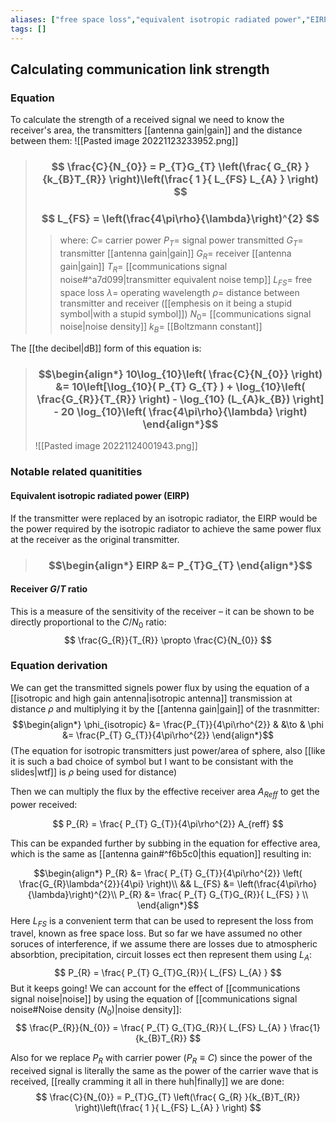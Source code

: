 ```yaml
---
aliases: ["free space loss","equivalent isotropic radiated power","EIRP","gain noise ratio"]
tags: []
---
```


## Calculating communication link strength
### Equation
To calculate the strength of a received signal we need to know the receiver's area, the transmitters [[antenna gain|gain]] and the distance between them:
![[Pasted image 20221123233952.png]]

> ### $$ \frac{C}{N_{0}}  = P_{T}G_{T} \left(\frac{ G_{R} }{k_{B}T_{R}} \right)\left(\frac{ 1 }{ L_{FS} L_{A} }  \right) $$ 
> ### $$ L_{FS}  = \left(\frac{4\pi\rho}{\lambda}\right)^{2} $$ 
>> where:
>> $C=$ carrier power
>> $P_{T}=$ signal power transmitted
>> $G_T =$ transmitter [[antenna gain|gain]]
>> $G_R =$ receiver [[antenna gain|gain]]
>> $T_{R}=$ [[communications signal noise#^a7d099|transmitter equivalent noise temp]]
>> $L_{FS}=$ free space loss
>> $\lambda=$ operating wavelength
>> $\rho=$ distance between transmitter and receiver ([[emphesis on it being a stupid symbol|with a stupid symbol]])
>> $N_{0}=$ [[communications signal noise|noise density]]
>> $k_{B}=$ [[Boltzmann constant]]

The [[the decibel|dB]] form of this equation is:
> ### $$\begin{align*}  10\log_{10}\left( \frac{C}{N_{0}} \right) &= 10\left[\log_{10}( P_{T} G_{T} ) + \log_{10}\left( \frac{G_{R}}{T_{R}} \right) - \log_{10} (L_{A}k_{B}) \right] - 20 \log_{10}\left( \frac{4\pi\rho}{\lambda} \right) \end{align*}$$
> ![[Pasted image 20221124001943.png]]

### Notable related quanitities

#### Equivalent isotropic radiated power (EIRP)
If the transmitter were replaced by an isotropic radiator, the EIRP would be the power required by the isotropic radiator to achieve the same power flux at the receiver as the original transmitter.

> ### $$\begin{align*} EIRP &= P_{T}G_{T}  \end{align*}$$

#### Receiver $G/T$ ratio

This is a measure of the sensitivity of the receiver – it can be shown to be directly proportional to the $C/N_0$ ratio:
$$ \frac{G_{R}}{T_{R}} \propto \frac{C}{N_{0}} $$

### Equation derivation
We can get the transmitted signels power flux by using the equation of a [[isotropic and high gain antenna|isotropic antenna]] transmission at distance $\rho$ and multiplying it by the [[antenna gain|gain]] of the trasnmitter:
$$\begin{align*}
\phi_{isotropic} &= \frac{P_{T}}{4\pi\rho^{2}} & &\to & \phi &= \frac{P_{T} G_{T}}{4\pi\rho^{2}}
\end{align*}$$
(The equation for isotropic transmitters just power/area of sphere, also [[like it is such a bad choice of symbol but I want to be consistant with the slides|wtf]] is $\rho$ being used for distance)

Then we can multiply the flux by the effective receiver area $A_{Reff}$ to get the power received:

$$ P_{R} = \frac{ P_{T} G_{T}}{4\pi\rho^{2}} A_{reff}  $$

This can be expanded further by subbing in the equation for effective area, which is the same as [[antenna gain#^f6b5c0|this equation]] resulting in:

$$\begin{align*}
P_{R} &=  \frac{ P_{T} G_{T}}{4\pi\rho^{2}} \left( \frac{G_{R}\lambda^{2}}{4\pi} \right)\\
&& L_{FS} &= \left(\frac{4\pi\rho}{\lambda}\right)^{2}\\
P_{R} &=  \frac{ P_{T} G_{T}G_{R}}{ L_{FS} }   \\
\end{align*}$$
Here $L_{FS}$ is a convenient term that can be used to represent the loss from travel, known as free space loss. But so far we have assumed no other soruces of interference, if we assume there are losses due to atmospheric absorbtion, precipitation, circuit losses ect then represent them using $L_{A}$:
$$ P_{R}  =  \frac{ P_{T} G_{T}G_{R}}{ L_{FS} L_{A} } $$
But it keeps going! We can account for the effect of [[communications signal noise|noise]] by using the equation of [[communications signal noise#Noise density ($N_{0}$)|noise density]]:
$$ \frac{P_{R}}{N_{0}}  =  \frac{ P_{T} G_{T}G_{R}}{ L_{FS} L_{A} } \frac{1}{k_{B}T_{R}} $$

Also for we replace $P_{R}$ with carrier power ($P_{R}\equiv C$) since the power of the received signal is literally the same as the power of the carrier wave that is received, [[really cramming it all in there huh|finally]] we are done:
$$ \frac{C}{N_{0}}  = P_{T}G_{T} \left(\frac{ G_{R} }{k_{B}T_{R}} \right)\left(\frac{ 1 }{ L_{FS} L_{A} }  \right) $$ 
